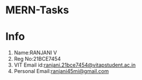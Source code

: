 # MERN-Tasks
# Info
1) Name:RANJANI V
2) Reg No:21BCE7454
3) VIT Email id:ranjani.21bce7454@vitapstudent.ac.in
4) Personal Email:ranjani45mi@gmail.com

